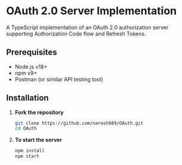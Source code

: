 # OAuth 2.0 Server Implementation

A TypeScript implementation of an OAuth 2.0 authorization server supporting Authorization Code flow and Refresh Tokens.

## Prerequisites

- Node.js v18+
- npm v9+
- Postman (or similar API testing tool)

## Installation

1. **Fork the repository**
   ```bash
   git clone https://github.com/naresh989/OAuth.git
   cd OAuth
2. **To start the server**
   ```bash
   npm install
   npm start  
